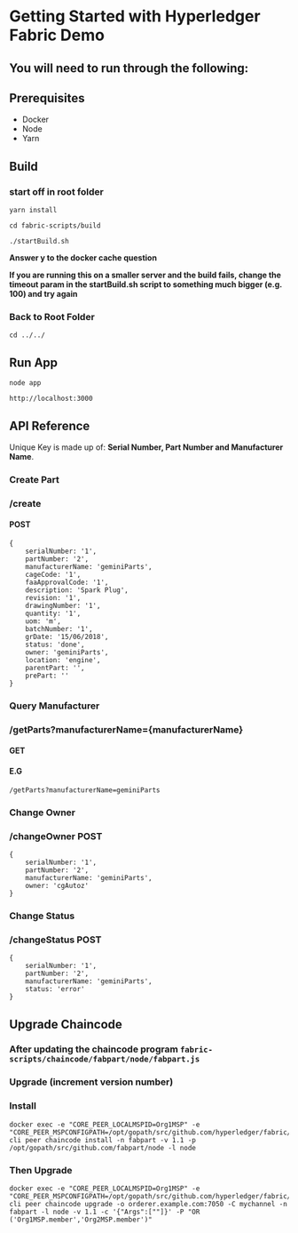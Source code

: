 # Getting Started with Hyperledger Fabric Demo

## You will need to run through the following:

## Prerequisites

* Docker
* Node
* Yarn


## Build

### start off in root folder

    yarn install

    cd fabric-scripts/build

    ./startBuild.sh 

**Answer y to the docker cache question**

**If you are running this on a smaller server and the build fails, change the timeout param in the startBuild.sh script to something much bigger (e.g. 100) and try again**


### Back to Root Folder

    cd ../../

## Run App

    node app

    http://localhost:3000

## API Reference

Unique Key is made up of: **Serial Number, Part Number and Manufacturer Name**.

### Create Part

### **/create**

#### POST

    {
        serialNumber: '1',
        partNumber: '2',
        manufacturerName: 'geminiParts',
        cageCode: '1',
        faaApprovalCode: '1',
        description: 'Spark Plug',
        revision: '1',
        drawingNumber: '1',
        quantity: '1',
        uom: 'm',
        batchNumber: '1',
        grDate: '15/06/2018',
        status: 'done',
        owner: 'geminiParts',
        location: 'engine',
        parentPart: '',
        prePart: ''
    }

### Query Manufacturer

### **/getParts?manufacturerName={manufacturerName}**

#### GET

#### E.G

    /getParts?manufacturerName=geminiParts

### Change Owner

### **/changeOwner** POST

    {
        serialNumber: '1',
        partNumber: '2',
        manufacturerName: 'geminiParts',
        owner: 'cgAutoz'
    }

### Change Status

### **/changeStatus** POST

    {
        serialNumber: '1',
        partNumber: '2',
        manufacturerName: 'geminiParts',
        status: 'error'
    }

## Upgrade Chaincode

### After updating the chaincode program `fabric-scripts/chaincode/fabpart/node/fabpart.js`

### Upgrade (increment version number)

### Install

    docker exec -e "CORE_PEER_LOCALMSPID=Org1MSP" -e "CORE_PEER_MSPCONFIGPATH=/opt/gopath/src/github.com/hyperledger/fabric/peer/crypto/peerOrganizations/org1.example.com/users/Admin@org1.example.com/msp" cli peer chaincode install -n fabpart -v 1.1 -p /opt/gopath/src/github.com/fabpart/node -l node

### Then Upgrade

    docker exec -e "CORE_PEER_LOCALMSPID=Org1MSP" -e "CORE_PEER_MSPCONFIGPATH=/opt/gopath/src/github.com/hyperledger/fabric/peer/crypto/peerOrganizations/org1.example.com/users/Admin@org1.example.com/msp" cli peer chaincode upgrade -o orderer.example.com:7050 -C mychannel -n fabpart -l node -v 1.1 -c '{"Args":[""]}' -P "OR ('Org1MSP.member','Org2MSP.member')"
